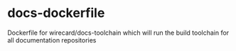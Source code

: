 # docs-dockerfile
Dockerfile for wirecard/docs-toolchain which will run the build toolchain for all documentation repositories

